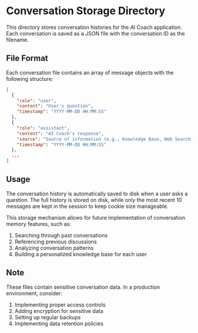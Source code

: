 # Conversation Storage Directory

This directory stores conversation histories for the AI Coach application. Each conversation is saved as a JSON file with the conversation ID as the filename.

## File Format

Each conversation file contains an array of message objects with the following structure:

```json
[
  {
    "role": "user",
    "content": "User's question",
    "timestamp": "YYYY-MM-DD HH:MM:SS"
  },
  {
    "role": "assistant",
    "content": "AI Coach's response",
    "source": "Source of information (e.g., Knowledge Base, Web Search)",
    "timestamp": "YYYY-MM-DD HH:MM:SS"
  },
  ...
]
```

## Usage

The conversation history is automatically saved to disk when a user asks a question. The full history is stored on disk, while only the most recent 10 messages are kept in the session to keep cookie size manageable.

This storage mechanism allows for future implementation of conversation memory features, such as:

1. Searching through past conversations
2. Referencing previous discussions
3. Analyzing conversation patterns
4. Building a personalized knowledge base for each user

## Note

These files contain sensitive conversation data. In a production environment, consider:

1. Implementing proper access controls
2. Adding encryption for sensitive data
3. Setting up regular backups
4. Implementing data retention policies
